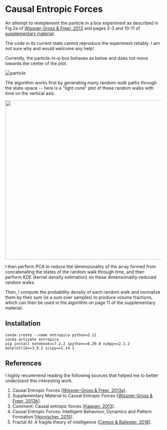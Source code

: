 # Causal Entropic Forces

An attempt to reimplement the particle in a box experiment as described
in Fig.2a of [Wissner-Gross & Freer, 2013](http://math.mit.edu/~freer/papers/PhysRevLett_110-168702.pdf) and pages 2-3 and 10-11 of [supplementary material](https://journals.aps.org/prl/supplemental/10.1103/PhysRevLett.110.168702).

The code in its current state cannot reproduce the experiment reliably.
I am not sure why and would welcome any help!

Currently, the particle-in-a-box behaves as below and does not move
towards the center of the plot.

![particle](https://raw.githubusercontent.com/dyth/causalEntropicForces/secondImplementation/images/particle.png)

The algorithm works first by generating many random-walk paths through
the state-space -- here is a "light cone" plot of these random walks with
time on the vertical axis.

[//]: # (edited from https://stackoverflow.com/a/14747656)
<img src="https://raw.githubusercontent.com/dyth/causalEntropicForces/secondImplementation/images/lightcone.png" width="512" class="center"/>

I then perform PCA to reduce the dimensionality of the array formed from
concatenating the states of the random walk through time, and then perform
KDE (kernel density estimation) on these dimensionality-reduced random
walks.

Then, I compute the probability density of each random walk and normalize
them by their sum (ie a sum over samples) to produce volume fractions,
which can then be used in the algorithm on page 11 of the supplementary
material.



## Installation

```commandline
conda create --name entropica python=3.12
conda activate entropica
pip install notebook==7.2.2 ipython==8.29.0 numpy==2.1.2 matplotlib==3.9.2 scipy==1.14.1
```

[//]: # (```commandline)
[//]: # (nohup jupyter notebook > log.txt 2>&1 &)
[//]: # (```)


## References

I highly recommend reading the following sources that helped me to
better understand this interesting work.

1. Causal Entropic Forces [[Wissner-Gross & Freer, 2013a]](http://math.mit.edu/~freer/papers/PhysRevLett_110-168702.pdf).
2. Supplementary Material to Causal Entropic Forces [[Wissner-Gross & Freer, 2013b]](https://journals.aps.org/prl/supplemental/10.1103/PhysRevLett.110.168702).
3. Comment: Causal entropic forces [[Kappen, 2013]](https://arxiv.org/abs/1312.4185).
4. Causal Entropic Forces: Intelligent Behaviour, Dynamics and Pattern Formation [[Hornischer, 2015]](https://pure.mpg.de/rest/items/item_2300851/component/file_2300850/content).
5. Fractal AI: A fragile theory of intelligence [[Cerezo & Ballester, 2018]](https://arxiv.org/abs/1803.05049).
